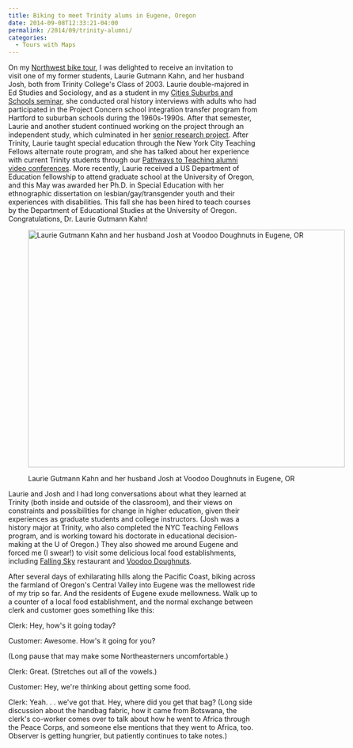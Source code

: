 ```yaml
---
title: Biking to meet Trinity alums in Eugene, Oregon
date: 2014-09-08T12:33:21-04:00
permalink: /2014/09/trinity-alumni/
categories:
  - Tours with Maps
---
```

On my <a href="http://jackbikes.org/photo-maps/" target="_blank">Northwest bike tour</a>, I was delighted to receive an invitation to visit one of my former students, Laurie Gutmann Kahn, and her husband Josh, both from Trinity College's Class of 2003. Laurie double-majored in Ed Studies and Sociology, and as a student in my <a href="http://commons.trincoll.edu/cssp/about/" target="_blank">Cities Suburbs and Schools seminar</a>, she conducted oral history interviews with adults who had participated in the Project Concern school integration transfer program from Hartford to suburban schools during the 1960s-1990s. After that semester, Laurie and another student continued working on the project through an independent study, which culminated in her <a href="http://digitalrepository.trincoll.edu/cssp_papers/17/" target="_blank">senior research project</a>. After Trinity, Laurie taught special education through the New York City Teaching Fellows alternate route program, and she has talked about her experience with current Trinity students through our <a href="http://commons.trincoll.edu/jackdougherty/2013/10/08/pathways/" target="_blank">Pathways to Teaching alumni video conferences</a>. More recently, Laurie received a US Department of Education fellowship to attend graduate school at the University of Oregon, and this May was awarded her Ph.D. in Special Education with her ethnographic dissertation on lesbian/gay/transgender youth and their experiences with disabilities. This fall she has been hired to teach courses by the Department of Educational Studies at the University of Oregon. Congratulations, Dr. Laurie Gutmann Kahn!<figure id="attachment_114" aria-describedby="caption-attachment-114" style="width: 640px" class="wp-caption aligncenter">

[<img class="size-full wp-image-114" src="http://jackbikes.org/wp-content/uploads/2014/09/LaurieJoshVoodooDoughnots.jpg" alt="Laurie Gutmann Kahn and her husband Josh at Voodoo Doughnuts in Eugene, OR" width="640" height="480" srcset="https://jackbikes.org/wp-content/uploads/2014/09/LaurieJoshVoodooDoughnots.jpg 640w, https://jackbikes.org/wp-content/uploads/2014/09/LaurieJoshVoodooDoughnots-300x225.jpg 300w" sizes="(max-width: 640px) 100vw, 640px" />](http://jackbikes.org/wp-content/uploads/2014/09/LaurieJoshVoodooDoughnots.jpg)<figcaption id="caption-attachment-114" class="wp-caption-text">Laurie Gutmann Kahn and her husband Josh at Voodoo Doughnuts in Eugene, OR</figcaption></figure>

Laurie and Josh and I had long conversations about what they learned at Trinity (both inside and outside of the classroom), and their views on constraints and possibilities for change in higher education, given their experiences as graduate students and college instructors. (Josh was a history major at Trinity, who also completed the NYC Teaching Fellows program, and is working toward his doctorate in educational decision-making at the U of Oregon.) They also showed me around Eugene and forced me (I swear!) to visit some delicious local food establishments, including <a href="http://fallingskybrewing.com/" target="_blank">Falling Sky</a> restaurant and <a href="http://voodoodoughnut.com/index.php" target="_blank">Voodoo Doughnuts</a>.

After several days of exhilarating hills along the Pacific Coast, biking across the farmland of Oregon's Central Valley into Eugene was the mellowest ride of my trip so far. And the residents of Eugene exude mellowness. Walk up to a counter of a local food establishment, and the normal exchange between clerk and customer goes something like this:

Clerk: Hey, how's it going today?

Customer: Awesome. How's it going for you?

(Long pause that may make some Northeasterners uncomfortable.)

Clerk: Great. (Stretches out all of the vowels.)

Customer: Hey, we're thinking about getting some food.

Clerk: Yeah. . . we've got that. Hey, where did you get that bag? (Long side discussion about the handbag fabric, how it came from Botswana, the clerk's co-worker comes over to talk about how he went to Africa through the Peace Corps, and someone else mentions that they went to Africa, too. Observer is getting hungrier, but patiently continues to take notes.)
